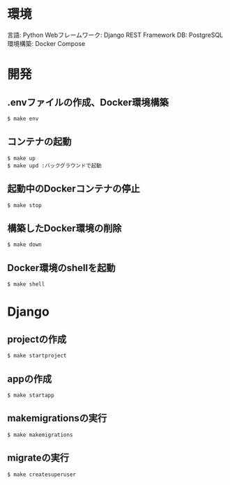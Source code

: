 # 環境
言語: Python
Webフレームワーク: Django REST Framework
DB: PostgreSQL
環境構築: Docker Compose


# 開発
## .envファイルの作成、Docker環境構築
```
$ make env
```
## コンテナの起動
```
$ make up
$ make upd :バックグラウンドで起動
```
## 起動中のDockerコンテナの停止
```
$ make stop
```

## 構築したDocker環境の削除
```
$ make down
```

## Docker環境のshellを起動
```
$ make shell
```

# Django
## projectの作成
```
$ make startproject
```

## appの作成
```
$ make startapp
```

## makemigrationsの実行
```
$ make makemigrations
```

## migrateの実行
```
$ make createsuperuser
```
